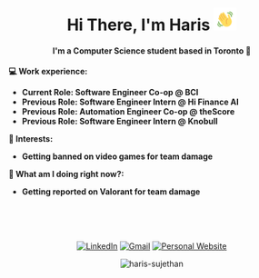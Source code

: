 <h1 align="center">
  Hi There, I'm Haris
  <img src="wavegif.gif" width="40"/>
</h1>

<h4 align="center">I'm a Computer Science student based in Toronto 📍</h4>

**💻 Work experience:**

- **Current Role: Software Engineer Co-op @ BCI**
- **Previous Role: Software Engineer Intern @ Hi Finance AI**
- **Previous Role: Automation Engineer Co-op @ theScore**
- **Previous Role: Software Engineer Intern @ Knobull**

**🌱 Interests:**

- **Getting banned on video games for team damage**

**🤔 What am I doing right now?:**

- **Getting reported on Valorant for team damage**

<br/>
<br><br>

<div align="center">
  
  [![LinkedIn](https://img.shields.io/badge/linkedin-%230077B5.svg?logo=linkedin&logoColor=white)](https://www.linkedin.com/in/haris-sujethan/)
  [![Gmail](https://img.shields.io/badge/Gmail-D14836?logo=gmail&logoColor=white)](mailto:sujethanharis@gmail)
  [![Personal Website](https://img.shields.io/badge/Personal_Website-black)](https://www.haris-sujethan.com)
  
<div>
  
<p align="center"> <img src="https://komarev.com/ghpvc/?username=haris-sujethan&label=Profile%20views&color=0e75b6&style=flat" alt="haris-sujethan" /> </p>

